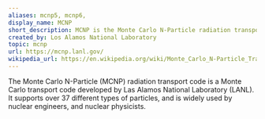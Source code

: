 ```yaml
---
aliases: mcnp5, mcnp6,
display_name: MCNP
short_description: MCNP is the Monte Carlo N-Particle radiation transport code.
created_by: Los Alamos National Laboratory
topic: mcnp
url: https://mcnp.lanl.gov/
wikipedia_url: https://en.wikipedia.org/wiki/Monte_Carlo_N-Particle_Transport_Code
---
```

The Monte Carlo N-Particle (MCNP) radiation transport code is a Monte Carlo transport code developed by Las Alamos National Laboratory (LANL).
It supports over 37 different types of particles, and is widely used by nuclear engineers,
and nuclear physicists. 
